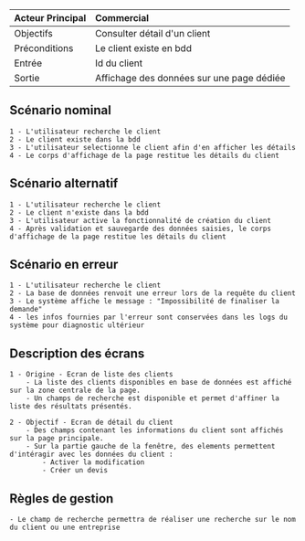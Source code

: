 |Acteur Principal | Commercial                                 |
| :--------------- |:---------------|
|Objectifs        | Consulter détail d'un client               |
|Préconditions    | Le client existe en bdd                    |
|Entrée           | Id du client                               |
|Sortie           | Affichage des données sur une page dédiée  |

## Scénario nominal
    1 - L'utilisateur recherche le client
    2 - Le client existe dans la bdd
    3 - L'utilisateur selectionne le client afin d'en afficher les détails
    4 - Le corps d'affichage de la page restitue les détails du client

## Scénario alternatif
    1 - L'utilisateur recherche le client
    2 - Le client n'existe dans la bdd
    3 - L'utilisateur active la fonctionnalité de création du client
    4 - Après validation et sauvegarde des données saisies, le corps d'affichage de la page restitue les détails du client

## Scénario en erreur
    1 - L'utilisateur recherche le client
    2 - La base de données renvoit une erreur lors de la requête du client
    3 - Le système affiche le message : "Impossibilité de finaliser la demande"
    4 - les infos fournies par l'erreur sont conservées dans les logs du système pour diagnostic ultérieur

## Description des écrans

    1 - Origine - Ecran de liste des clients
        - La liste des clients disponibles en base de données est affiché sur la zone centrale de la page.
        - Un champs de recherche est disponible et permet d'affiner la liste des résultats présentés.
    
    2 - Objectif - Ecran de détail du client
        - Des champs contenant les informations du client sont affichés sur la page principale.
        - Sur la partie gauche de la fenêtre, des elements permettent d'intéragir avec les données du client :
            - Activer la modification
            - Créer un devis


## Règles de gestion

    - Le champ de recherche permettra de réaliser une recherche sur le nom du client ou une entreprise